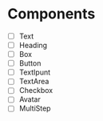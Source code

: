 # Components

- [ ] Text
- [ ] Heading
- [ ] Box
- [ ] Button 
- [ ] TextIpunt
- [ ] TextArea 
- [ ] Checkbox
- [ ] Avatar
- [ ] MultiStep